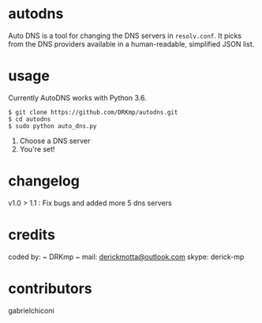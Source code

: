 # autodns

Auto DNS is a tool for changing the DNS servers in `resolv.conf`. It picks from the DNS providers available in a human-readable, simplified JSON list.

# usage

Currently AutoDNS works with Python 3.6.

    $ git clone https://github.com/DRKmp/autodns.git  
    $ cd autodns
    $ sudo python auto_dns.py

1) Choose a DNS server
2) You're set!

# changelog

v1.0 > 1.1 : Fix bugs and added more 5 dns servers

# credits

coded by: ~ DRKmp ~
mail: derickmotta@outlook.com
skype: derick-mp
# contributors 
gabrielchiconi
